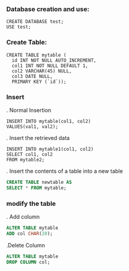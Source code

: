 ### Database creation and use: 
```mysql
CREATE DATABASE test;
USE test;

```
### Create Table:
```mysql
CREATE TABLE mytable (
  id INT NOT NULL AUTO_INCREMENT,
  col1 INT NOT NULL DEFAULT 1,
  col2 VARCHAR(45) NULL,
  col3 DATE NULL,
  PRIMARY KEY (`id`));
```
### Insert

. Normal Insertion
```mysql
INSERT INTO mytable(col1, col2)
VALUES(val1, val2);

```
. Insert the retrieved data 
```mysql
INSERT INTO mytable1(col1, col2)
SELECT col1, col2
FROM mytable2;
```

. Insert the contents of a table into a new table 
```sql
CREATE TABLE newtable AS
SELECT * FROM mytable;
```
### modify the table 
 
. Add column
```sql
ALTER TABLE mytable
ADD col CHAR(20);

```
.Delete Column
```sql
ALTER TABLE mytable
DROP COLUMN col;

```
